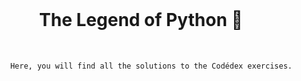 <div align="center">
  <br>
  <h1>The Legend of Python 🐍</h1>
</div>
<br>

          Here, you will find all the solutions to the Codédex exercises.